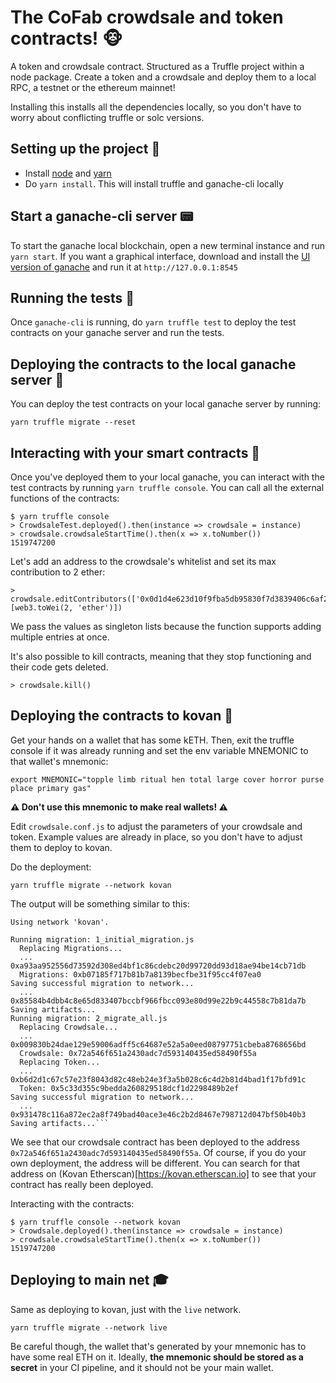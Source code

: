 # The CoFab crowdsale and token contracts! 🐵

A token and crowdsale contract. Structured as a Truffle project within a node
package. Create a token and a crowdsale and deploy them to a local RPC, a
testnet or the ethereum mainnet!

Installing this installs all the dependencies locally, so you don't have to
worry about conflicting truffle or solc versions.

## Setting up the project 🔧

* Install [node](https://nodejs.org) and [yarn](https://yarnpkg.com/)
* Do `yarn install`. This will install truffle and ganache-cli locally

## Start a ganache-cli server 📟

To start the ganache local blockchain, open a new terminal instance and run
`yarn start`. If you want a graphical interface, download and install the [UI
version of ganache](https://truffleframework.com/ganache) and run it at
`http://127.0.0.1:8545`

## Running the tests 🚂

Once `ganache-cli` is running, do `yarn truffle test` to deploy
the test contracts on your ganache server and run the tests.

## Deploying the contracts to the local ganache server 🚀

You can deploy the test contracts on your local ganache server by
running:

`yarn truffle migrate --reset`

## Interacting with your smart contracts 🎹

Once you've deployed them to your local ganache, you can interact with
the test contracts by running `yarn truffle console`. You can call all the
external functions of the contracts:

```
$ yarn truffle console
> CrowdsaleTest.deployed().then(instance => crowdsale = instance)
> crowdsale.crowdsaleStartTime().then(x => x.toNumber())
1519747200
```

Let's add an address to the crowdsale's whitelist and set its max
contribution to 2 ether:

```
> crowdsale.editContributors(['0x0d1d4e623d10f9fba5db95830f7d3839406c6af2'],[web3.toWei(2, 'ether')])
```

We pass the values as singleton lists because the function supports
adding multiple entries at once.

It's also possible to kill contracts, meaning that they stop functioning and their
code gets deleted.

```
> crowdsale.kill()
```

## Deploying the contracts to kovan 🎷

Get your hands on a wallet that has some kETH. Then, exit the truffle console
if it was already running and set the env variable MNEMONIC to that wallet's
mnemonic:

`export MNEMONIC="topple limb ritual hen total large cover horror purse place primary gas"`

**⚠️ Don't use this mnemonic to make real wallets! ⚠️**

Edit `crowdsale.conf.js` to adjust the parameters of your crowdsale and token.
Example values are already in place, so you don't have to adjust them to deploy
to kovan.

Do the deployment:

`yarn truffle migrate --network kovan`

The output will be something similar to this:

````
Using network 'kovan'.

Running migration: 1_initial_migration.js
  Replacing Migrations...
  ... 0xa93aa952556d73592d308ed4bf1c86cdebc20d99720dd93d18ae94be14cb71db
  Migrations: 0xb07185f717b81b7a8139becfbe31f95cc4f07ea0
Saving successful migration to network...
  ... 0x85584b4dbb4c8e65d833407bccbf966fbcc093e80d99e22b9c44558c7b81da7b
Saving artifacts...
Running migration: 2_migrate_all.js
  Replacing Crowdsale...
  ... 0x009830b24dae129e59006adff5c64687e52a5a0eed08797751cbeba8768656bd
  Crowdsale: 0x72a546f651a2430adc7d593140435ed58490f55a
  Replacing Token...
  ... 0xb6d2d1c67c57e23f8043d82c48eb24e3f3a5b028c6c4d2b81d4bad1f17bfd91c
  Token: 0x5c33d355c9bedda260829518dcf1d2298489b2ef
Saving successful migration to network...
  ... 0x931478c116a872ec2a8f749bad40ace3e46c2b2d8467e798712d047bf50b40b3
Saving artifacts...```
````

We see that our crowdsale contract has been deployed to the address
`0x72a546f651a2430adc7d593140435ed58490f55a`. Of course, if you do your
own deployment, the address will be different. You can search for that
address on (Kovan Etherscan)[https://kovan.etherscan.io] to see that
your contract has really been deployed.

Interacting with the contracts:

```
$ yarn truffle console --network kovan
> Crowdsale.deployed().then(instance => crowdsale = instance)
> crowdsale.crowdsaleStartTime().then(x => x.toNumber())
1519747200
```

## Deploying to main net 🎓

Same as deploying to kovan, just with the `live` network.

`yarn truffle migrate --network live`

Be careful though, the wallet that's generated by your mnemonic has to have some
real ETH on it. Ideally, **the mnemonic should be stored as a secret** in your
CI pipeline, and it should not be your main wallet.

